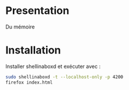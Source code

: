 # Presentation

Du mémoire

# Installation

Installer shellinaboxd et exécuter avec : 

```bash
sudo shellinaboxd -t --localhost-only -p 4200
firefox index.html
```
